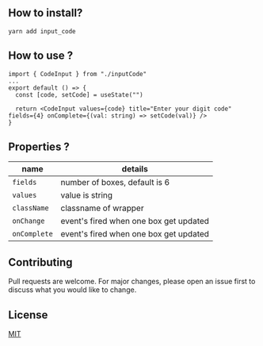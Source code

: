 ## How to install?
`yarn add input_code`

## How to use ?

```tsx
import { CodeInput } from "./inputCode"
...
export default () => {
  const [code, setCode] = useState("")

  return <CodeInput values={code} title="Enter your digit code" fields={4} onComplete={(val: string) => setCode(val)} />
}
```

## Properties ?
name | details
--- | ---
`fields` | number of boxes, default is 6
`values` |  value is string
`className` | classname of wrapper
`onChange` |  event's fired when one box get updated
`onComplete` |  event's fired when one box get updated


## Contributing
Pull requests are welcome. For major changes, please open an issue first to discuss what you would like to change.

## License
[MIT](https://choosealicense.com/licenses/mit/)